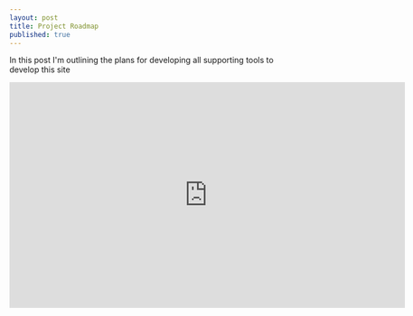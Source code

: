 ```yaml
---
layout: post
title: Project Roadmap
published: true
---
```


In this post I'm outlining the plans for developing all supporting tools to develop this site

<iframe src="https://onedrive.live.com/embed?cid=6FA48F92039C491C&resid=6FA48F92039C491C%2154909&authkey=ACo1y-VSsCEKkco&em=2" width="700" height="400" frameborder="0" scrolling="no"></iframe>
